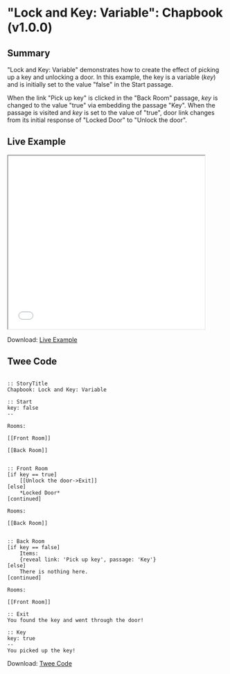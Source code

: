 # "Lock and Key: Variable": Chapbook (v1.0.0)

## Summary

"Lock and Key: Variable" demonstrates how to create the effect of picking up a key and unlocking a door. In this example, the key is a variable (*key*) and is initially set to the value "false" in the Start passage.

When the link "Pick up key" is clicked in the "Back Room" passage, *key* is changed to the value "true" via embedding the passage "Key". When the passage is visited and *key* is set to the value of "true", door link changes from its initial response of "Locked Door" to "Unlock the door".

## Live Example

<section>
<iframe src="chapbook_lockandkey_variable_example.html" height=400 width=90%></iframe>

Download: <a href="chapbook_lockandkey_variable_example.html" target="_blank">Live Example</a>
</section>

## Twee Code

```

:: StoryTitle
Chapbook: Lock and Key: Variable

:: Start
key: false
--

Rooms:

[[Front Room]]

[[Back Room]]


:: Front Room
[if key == true]
	[[Unlock the door->Exit]]
[else]
	*Locked Door*
[continued]

Rooms:

[[Back Room]]


:: Back Room
[if key == false]
	Items:
	{reveal link: 'Pick up key', passage: 'Key'}
[else]
	There is nothing here.
[continued]

Rooms:

[[Front Room]] 

:: Exit
You found the key and went through the door!

:: Key
key: true
--
You picked up the key!

```

Download: <a href="chapbook_lockandkey_variable_twee.txt" target="_blank">Twee Code</a>

